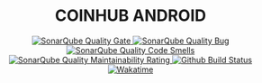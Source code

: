 <h1 align=center>
  COINHUB ANDROID
</h1>

<div align=center>
  <a href="https://sonarcloud.io/summary/new_code?id=coinhub-uit_android">
    <img alt="SonarQube Quality Gate" src="https://sonarcloud.io/api/project_badges/measure?project=coinhub-uit_android&metric=alert_status"/>
  </a>
  <a href="https://sonarcloud.io/summary/new_code?id=coinhub-uit_android">
    <img alt="SonarQube Quality Bug" src="https://sonarcloud.io/api/project_badges/measure?project=coinhub-uit_android&metric=bugs"/>
  </a>
  <a href="https://sonarcloud.io/summary/new_code?id=coinhub-uit_android">
    <img alt="SonarQube Quality Code Smells" src="https://sonarcloud.io/api/project_badges/measure?project=coinhub-uit_android&metric=code_smells"/>
  </a>
  <a href="https://sonarcloud.io/summary/new_code?id=coinhub-uit_android">
    <img alt="SonarQube Quality Maintainability Rating" src="https://sonarcloud.io/api/project_badges/measure?project=coinhub-uit_android&metric=sqale_rating"/>
  </a>
    <a href="https://github.com/coinhub-uit/android/actions/workflows/build.yaml">
    <img alt="Github Build Status" src="https://github.com/coinhub-uit/android/actions/workflows/build.yaml/badge.svg"/>
  </a>
  <br />
  <a href="https://wakatime.com/badge/github/coinhub-uit/android">
    <img alt="Wakatime" src="https://wakatime.com/badge/github/coinhub-uit/android.svg"/>
  </a>
</div>
